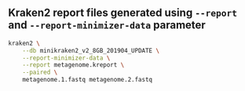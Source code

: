 
## Kraken2 report files generated using `--report` and `--report-minimizer-data` parameter

```bash
kraken2 \
    --db minikraken2_v2_8GB_201904_UPDATE \
    --report-minimizer-data \
    --report metagenome.kreport \
    --paired \
    metagenome.1.fastq metagenome.2.fastq
```
